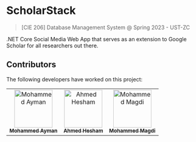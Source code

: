 # ScholarStack

> [CIE 206] Database Management System @ Spring 2023 - UST-ZC

.NET Core Social Media Web App that serves as an extension to Google Scholar for all researchers out there.

## Contributors

The following developers have worked on this project:

<!-- prettier-ignore-start -->
<!-- markdownlint-disable -->
<table>
  <tbody>
        <tr>
        <td align="center">
            <a href="https://kentcdodds.com">
                <img src="https://avatars.githubusercontent.com/u/39387069?v=4" width="100px;" alt="Mohammed Ayman"/>
                <br />
                <sub><b>Mohammed Ayman</b></sub>
            </a>
            <br />
            <td align="center">
            <a href="https://kentcdodds.com">
                <img src="https://avatars.githubusercontent.com/u/44484663?v=4" width="100px;" alt="Ahmed Hesham"/>
                <br />
                <sub><b>Ahmed Hesham</b></sub>
            </a>
            <br />
            <td align="center">
            <a href="https://kentcdodds.com">
                <img src="https://avatars.githubusercontent.com/u/96142444?v=4" width="100px;" alt="Mohammed Magdi"/>
                <br />
                <sub><b>Mohammed Magdi</b></sub>
            </a>
            <br />
        </tr>
    </tbody>
</table>